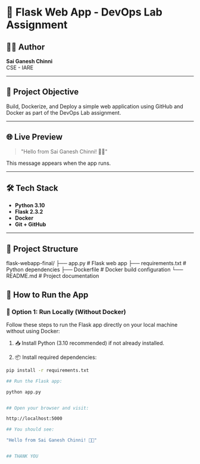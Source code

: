 # 🚀 Flask Web App - DevOps Lab Assignment

## 👨‍💻 Author
**Sai Ganesh Chinni**  
CSE - IARE

---

## 📌 Project Objective

Build, Dockerize, and Deploy a simple web application using GitHub and Docker as part of the DevOps Lab assignment.

---

## 🌐 Live Preview

> "Hello from Sai Ganesh Chinni! 👋🚀"

This message appears when the app runs.

---

## 🛠 Tech Stack

- **Python 3.10**
- **Flask 2.3.2**
- **Docker**
- **Git + GitHub**

---

## 📁 Project Structure
flask-webapp-final/
├── app.py # Flask web app
├── requirements.txt # Python dependencies
├── Dockerfile # Docker build configuration
└── README.md # Project documentation

## 🚀 How to Run the App

### 🧪 Option 1: Run Locally (Without Docker)

Follow these steps to run the Flask app directly on your local machine without using Docker:

1. 📥 Install Python (3.10 recommended) if not already installed.

2. 📦 Install required dependencies:

```bash
pip install -r requirements.txt

## Run the Flask app:

python app.py


## Open your browser and visit:

http://localhost:5000

## You should see:

"Hello from Sai Ganesh Chinni! 👋🚀"


## THANK YOU
